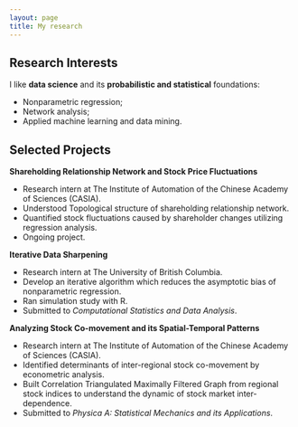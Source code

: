 ```yaml
---
layout: page
title: My research
---
```


## Research Interests
I like **data science** and its **probabilistic and statistical** foundations:
- Nonparametric regression;
- Network analysis;
- Applied machine learning and data mining.

## Selected Projects

**Shareholding Relationship Network and Stock Price Fluctuations**
- Research intern at The Institute of Automation of the Chinese Academy of Sciences (CASIA).
- Understood Topological structure of shareholding relationship network.
- Quantified stock fluctuations caused by shareholder changes utilizing regression analysis.
- Ongoing project.

**Iterative Data Sharpening**
- Research intern at The University of British Columbia.
- Develop an iterative algorithm which reduces the asymptotic bias of nonparametric regression.
- Ran simulation study with R.
- Submitted to *Computational Statistics and Data Analysis*.

**Analyzing Stock Co-movement and its Spatial-Temporal Patterns**
- Research intern at The Institute of Automation of the Chinese Academy of Sciences (CASIA).
- Identified determinants of inter-regional stock co-movement by econometric analysis.
- Built Correlation Triangulated Maximally Filtered Graph from regional stock indices to understand the dynamic of stock market inter-dependence.
- Submitted to *Physica A: Statistical Mechanics and its Applications*.
